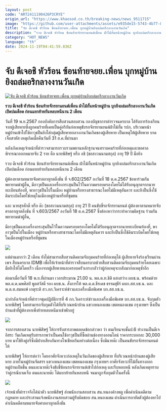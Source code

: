 ```yaml
---
layout: post
code: "ART2411190426P3CRYE"
origin_url: "https://www.khaosod.co.th/breaking-news/news_9511715"
image: "https://github.com/user-attachments/assets/e935de15-5743-4b77-8545-fdc41e591ac9"
title: "จับ ดีเจอชิ หัวร้อน ซ้อนท้ายจยย.เพื่อน บุกหมู่บ้านยิงถล่มอริกลางงานวันเกิด"
description: "รวบ ดีเจอชิ หัวร้อน ซ้อนท้ายจักรยานยนต์เพื่อน ฝ่าไม้กั้นหน้าหมู่บ้าน บุกยิงถล่มอริกลางงานวันเกิด เปิดปมเดือด ก่อนแยกย้ายกันหลบหนีนาน 2 เดือน"
category: "HOT_NEWS"
language: "th"
date: 2024-11-19T04:41:59.836Z
---
```


# จับ ดีเจอชิ หัวร้อน ซ้อนท้ายจยย.เพื่อน บุกหมู่บ้านยิงถล่มอริกลางงานวันเกิด

[![จับ ดีเจอชิ หัวร้อน ซ้อนท้ายจยย.เพื่อน บุกหมู่บ้านยิงถล่มอริกลางงานวันเกิด](https://www.khaosod.co.th/wpapp/uploads/2024/11/DJ-Achi.jpg "จับ ดีเจอชิ หัวร้อน ซ้อนท้ายจยย.เพื่อน บุกหมู่บ้านยิงถล่มอริกลางงานวันเกิด")](https://www.khaosod.co.th/wpapp/uploads/2024/11/DJ-Achi.jpg)

**รวบ ดีเจอชิ หัวร้อน ซ้อนท้ายจักรยานยนต์เพื่อน ฝ่าไม้กั้นหน้าหมู่บ้าน บุกยิงถล่มอริกลางงานวันเกิด เปิดปมเดือด ก่อนแยกย้ายกันหลบหนีนาน 2 เดือน**

วันที่ 19 พ.ย.2567 กองบังคับการสืบสวนสอบสวน กองบัญชาการตำรวจนครบาล ได้รับการร้องเรียนจากผู้เสียหายซึ่งถูกคนร้ายที่เคยเป็นคู่อริกันก่อเหตุขับรถจักรยานยนต์ฝ่าไม้กั้น รปภ. บริเวณหน้าหมู่บ้านเข้าไปใช้อาวุธปืนยิงใส่กลุ่มผู้เสียหายกลางงานวันเกิดของผู้เสียหาย เป็นเหตุให้ผู้เสียหาย บาดเจ็บสาหัส เหตุเกิดเมื่อคืนวันที่ 31 ส.ค.ที่ผ่านมา

หลังเกิดเหตุเจ้าหน้าที่ตำรวจสามารถรวบรวมพยานหลักฐานจนทราบคนร้ายที่ก่อเหตุและขอศาลพิจารณาออกหมายจับ 2 ราย คือ นายพิสิษฐ์ หรือ อชิ (ขอสงวนนามสกุล) อายุ 19 ปี มือยิง

รวบ ดีเจอชิ หัวร้อน ซ้อนท้ายจักรยานยนต์เพื่อน ฝ่าไม้กั้นหน้าหมู่บ้าน บุกยิงถล่มอริกลางงานวันเกิด เปิดปมเดือด ก่อนแยกย้ายกันหลบหนีนาน 2 เดือน

ผู้ต้องหาตามหมายจับศาลอาญาตลิ่งชัน ที่ จ.602/2567 ลงวันที่ 18 ต.ค.2567 ข้อหาร่วมกันพยายามฆ่าผู้อื่น, มีอาวุธปืนและเครื่องกระสุนปืนไว้ในความครอบครองโดยไม่ได้รับอนุญาตจากนายทะเบียนท้องที่, พาอาวุธปืนไปในเมือง หมู่บ้านหรือทางสาธารณะโดยไม่มีเหตุอันควร และยิงปืนซึ่งใช้ดินระเบิดโดยใช่เหตุในเมืองหมู่บ้านหรือที่ชุมชน

และ นายสุรศักดิ์ หรือ ต๊ะ (ขอสงวนนามสกุล) อายุ 21 ปี คนขับขี่รถจักรยานยนต์ ผู้ต้องหาตามหมายจับศาลอาญาตลิ่งชัน ที่ จ.603/2567 ลงวันที่ 18 ต.ค.2567 ซึ่งต้องหาว่ากระทำความผิดฐาน ร่วมกันพยายามฆ่าผู้อื่น,

มีอาวุธปืนและเครื่องกระสุนปืนไว้ในความครอบครองโดยไม่ได้รับอนุญาตจากนายทะเบียนท้องที่, พาอาวุธปืนไปในเมือง หมู่บ้านหรือทางสาธารณะโดยไม่มีเหตุอันควร และยิงปืนซึ่งใช้ดินระเบิดโดยใช่เหตุในเมืองหมู่บ้านหรือที่ชุมชน

[![](https://www.khaosod.co.th/wpapp/uploads/2024/11/19-รวบ3.jpg)](https://www.khaosod.co.th/wpapp/uploads/2024/11/19-รวบ3.jpg)

แต่ผ่านมากว่า 2 เดือน ยังไม่สามารถสืบสวนติดตามจับกุมคนร้ายที่ก่อเหตุได้ ผู้เสียหายจึงร้องเรียนผ่านเพจ สืบนครบาล IDMB เพื่อให้เจ้าหน้าที่ตำรวจสืบนครบาลช่วยสืบสวนติดตามจับกุมคนร้ายโดยเฉพาะมือยิงให้ได้โดยเร็ว เนื่องจากผู้เสียหายและครอบครัวเกรงกลัวว่าผู้ก่อเหตุจะกลับมาก่อเหตุซ้ำอีก

ต่อมาเมื่อวันที่ 18 พ.ย.ที่ผ่านมา เวลาประมาณ 21.00 น. พล.ต.ท.ธิติ แสงสว่าง ผบช.น. พร้อมด้วย พล.ต.ต.นพศิลป์ พูลสวัสดิ์ รอง ผบช.น. สั่งการให้ พล.ต.ต.ธีรเดช ธรรมสุธีร์ ผบก.สส.บช.น. และ พ.ต.ท.สมพงษ์ เกตุระติ สว.กก.วิเคราะห์ข่าวและเครื่องมือพิเศษ บก.สส.บช.น.

นำกำลังเจ้าหน้าที่ตำรวจชุดปฏิบัติการที่ 4 กก.วิเคราะห์ข่าวและเครื่องมือพิเศษ บก.สส.บช.น. จับกุมตัว นายพิสิษฐ์ โดยสามารถจับกุมตัวได้ที่บริเวณหน้าบ้าน แขวงหนองแขม เขตหนองแขม กรุงเทพฯ ซึ่งเป็นบ้านเช่าที่ผู้ต้องหาเพิ่งย้ายหลบหนีมาเช่าพักอยู่

[![](https://www.khaosod.co.th/wpapp/uploads/2024/11/19-รวบ1.jpg)](https://www.khaosod.co.th/wpapp/uploads/2024/11/19-รวบ1.jpg)

จากการสอบสวน นายพิสิษฐ์ ให้การรับสารภาพตลอดข้อกล่าวหา ว่า ตนเรียนจบชั้นป.6 ทำงานเป็นดีเจอิสระ วันเกิดเหตุรับสารภาพว่าเป็นคนใช้อาวุธปืนที่ซื้อผ่านช่องทางออนไลน์ ราคากระบอกละ 30,000 บาท มาใช้ยิงคู่อริซึ่งมีปากเสียงกันทางโซเชียลกันอย่างต่อเนื่อง ซึ่งมีนายต๊ะ เป็นคนขับรถจักรยานยนต์ให้

นายพิสิษฐ์ ให้การต่อว่า โดยอาศัยจังหวะก่อเหตุในวันเกิดของผู้เสียหาย ที่บริเวณหน้าบ้านของผู้เสียหาย ภายในหมู่บ้านจัดสรร แขวงหนองแขม เขตหนองแขม กรุงเทพฯ อาศัยจังหวะที่ไม้กั้นทางออกหมู่บ้านเปิดขึ้น ตนและนายต๊ะจึงขับขี่ซ้อนรถจักรยานต์เข้าไปก่อเหตุ และรีบหลบหนี หลังเกิดเหตุทราบว่าคู่กรณีบาดเจ็บ ตนและนายต๊ะ ได้แยกย้ายกันหลบหนี จนมาถูกจับกุมตัวในครั้งนี้

[![](https://www.khaosod.co.th/wpapp/uploads/2024/11/19-รวบ2.jpg)](https://www.khaosod.co.th/wpapp/uploads/2024/11/19-รวบ2.jpg)

เจ้าหน้าที่ตำรวจจึงได้นำตัว นายพิสิษฐ์ ส่งพนักงานสอบสวน สน.หนองค้างพลู เพื่อดำเนินคดีตามกฎหมาย และประสานแจ้งพนักงานสอบสวนผู้รับผิดชอบ สน.หนองแขม ดำเนินการอายัดตัวผู้ต้องหาไปดำเนินคดีตามหมายจับศาลอาญาตลิ่งชัน